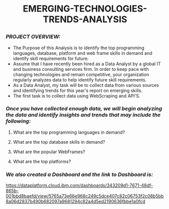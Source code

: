 # <p align=center>EMERGING-TECHNOLOGIES-TRENDS-ANALYSIS</p>
### ***PROJECT OVERVIEW:***

- The Purpose of this Analysis is to identify the top programming languages, database, platform and web frame skills in demand and identify skill requirements for future.
- Assume that I have recently been hired as a Data Analyst by a global IT and business consulting services firm. In order to keep pace with changing technologies and     remain competitive, your organization regularly analyzes data to help identify future skill requirements.
- As a Data Analyst, my task will be to collect data from various sources and identifying trends for this year's report on emerging skills. 
- The first task is to collect data using WebScraping and API'S.
### ***Once you have collected enough data, we will begin analyzing the data and identify insights and trends that may include the following:***

1. What are the top programming languages in demand? 

2. What are the top database skills in demand? 

3. What are the popular WebFrames?

4. What are the top platforms?

### ***We also created a Dashboard and the link to Dashboard is:***

https://dataplatform.cloud.ibm.com/dashboards/343209d1-7671-48df-865b-001bbd8baefd/view/5765a73e66e968c249c5dce407c82c06753f2c08b5bb8a06d2837b490b682097a9681294c82a4d5ed2190636fbbe1a0fcd

